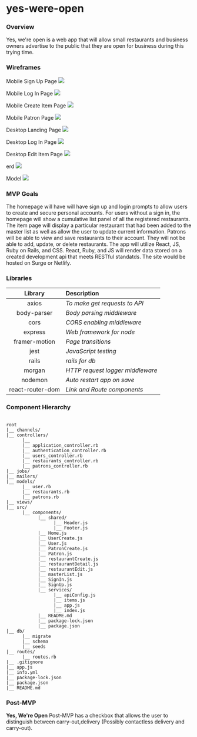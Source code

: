 # yes-were-open
### Overview
Yes, we're open is a web app that will allow small restaurants and business owners advertise to the public that they are open for business during this trying time.


### Wireframes


Mobile Sign Up Page
![](https://imgur.com/gXtuG7y.png)

Mobile Log In Page
![](https://imgur.com/ygB63mk.png)


Mobile Create Item Page
![](https://imgur.com/0mS0RwH.png)

Mobile Patron Page
![](https://i.imgur.com/qecskp9.png)

Desktop Landing Page
![](https://i.imgur.com/GiNoRHY.png)


Desktop Log In Page
![](https://imgur.com/hIJCGxA)


Desktop Edit Item Page
![](https://i.imgur.com/w6F1ztX.png)

erd
![](https://i.imgur.com/4w5ZBn8.png)

Model
![](https://i.imgur.com/GfuxKl2.png)

### MVP Goals

The homepage will have will have sign up and login prompts to allow users to create and secure personal accounts. For users without a sign in, the homepage will show a cumulative list panel of all the registered restaurants.
The item page will display a particular restaurant that had been added to the master list as well as allow the user to update current information.
Patrons will be able to view and save restaurants to their account.  They will not be able to add, update, or delete restaurants.
The app will utilize React, JS, Ruby on Rails, and CSS. React, Ruby, and JS will render data stored on a created development api that meets RESTful standatds. The site would be hosted on Surge or Netlify.

### Libraries

|     Library      | Description                      |
| :--------------: | :------------------------------- |
|      axios       | _To make get requests to API_    |
|   body-parser    | _Body parsing middleware_        |
|       cors       | _CORS enabling middleware_       |
|     express      | _Web framework for node_         |
|  framer-motion   | _Page transitions_               |
|       jest       | _JavaScript testing_             |
|     rails        | _rails for db_                   |
|      morgan      | _HTTP request logger middleware_ |
|     nodemon      | _Auto restart app on save_       |
| react-router-dom | _Link and Route components_      |

### Component Hierarchy

```structure

root
|__ channels/
|__ controllers/
      |__ 
      |__ application_controller.rb
      |__ authentication_controller.rb
      |__ users_controller.rb
      |__ restaurants_controller.rb
      |__ patrons_controller.rb
|__ jobs/
|__ mailers/
|__ models/
      |__ user.rb
      |__ restaurants.rb
      |__ patrons.rb
|__ views/
|__ src/
      |__ components/
            |__ shared/
                  |__ Header.js
                  |__ Footer.js
            |__ Home.js
            |__ UserCreate.js
            |__ User.js
            |__ PatronCreate.js
            |__ Patron.js
            |__ restaurantCreate.js
            |__ restaurantDetail.js
            |__ restaurantEdit.js
            |__ masterList.js
            |__ SignIn.js
            |__ SignUp.js
            |__ services/
                  |__ apiConfig.js
                  |__ items.js
                  |__ app.js
                  |__ index.js
            |__ README.md
            |__ package-lock.json
            |__ package.json
|__ db/
      |__ migrate
      |__ schema
      |__ seeds
|__ routes/
      |__ routes.rb
|__ .gitignore
|__ app.js
|__ info.yml
|__ package-lock.json
|__ package.json
|__ README.md

```

### Post-MVP

**Yes, We're Open** 
Post-MVP has a checkbox that allows the user to distinguish between carry-out,delivery (Possibly contactless delivery and carry-out). 
